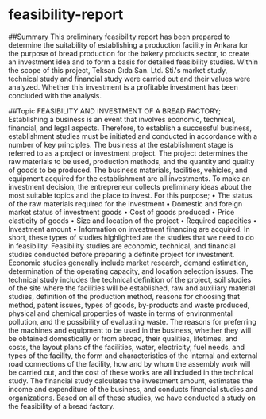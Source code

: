 # feasibility-report
##Summary
  This preliminary feasibility report has been prepared to determine the suitability of establishing a production facility in Ankara for the purpose of bread 
production for the bakery products sector, to create an investment idea and to form a basis for detailed feasibility studies. Within the scope of this project, 
Teksan Gıda San. Ltd. Sti.'s market study, technical study and financial study were carried out and their values were analyzed. Whether this investment is a
profitable investment has been concluded with the analysis.

##Topic
FEASIBILITY AND INVESTMENT OF A BREAD FACTORY; Establishing a business is an event that involves economic, technical, financial, and legal aspects. Therefore, to establish a successful business, establishment studies must be initiated and conducted in accordance with a number of key principles. The business at the establishment stage is referred to as a project or investment project. The project determines the raw materials to be used, production methods, and the quantity and quality of goods to be produced. The business materials, facilities, vehicles, and equipment acquired for the establishment are all investments. To make an investment decision, the entrepreneur collects preliminary ideas about the most suitable topics and the place to invest. For this purpose;
• The status of the raw materials required for the investment
• Domestic and foreign market status of investment goods
• Cost of goods produced
• Price elasticity of goods
• Size and location of the project
• Required capacities
• Investment amount
• Information on investment financing
are acquired. In short, these types of studies highlighted are the studies that we need to do in feasibility. Feasibility studies are economic, technical, and financial studies conducted before preparing a definite project for investment. Economic studies generally include market research, demand estimation, determination of the operating capacity, and location selection issues. The technical study includes the technical definition of the project, soil studies of the site where the facilities will be established, raw and auxiliary material studies, definition of the production method, reasons for choosing that method, patent issues, types of goods, by-products and waste produced, physical and chemical properties of waste in terms of environmental pollution, and the possibility of evaluating waste. The reasons for preferring the machines and equipment to be used in the business, whether they will be obtained domestically or from abroad, their qualities, lifetimes, and costs, the layout plans of the facilities, water, electricity, fuel needs, and types of the facility, the form and characteristics of the internal and external road connections of the facility, how and by whom the assembly work will be carried out, and the cost of these works are all included in the technical study. The financial study calculates the investment amount, estimates the income and expenditure of the business, and conducts financial studies and organizations.
Based on all of these studies, we have conducted a study on the feasibility of a bread factory.

